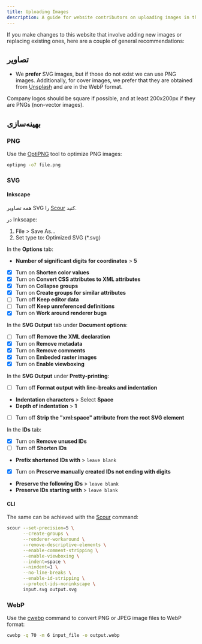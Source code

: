 ```yaml
---
title: Uploading Images
description: A guide for website contributors on uploading images in the proper format and location.
---
```


If you make changes to this website that involve adding new images or replacing existing ones, here are a couple of general recommendations:

## تصاویر

- We **prefer** SVG images, but if those do not exist we can use PNG images. Additionally, for cover images, we prefer that they are obtained from [Unsplash](https://unsplash.com) and are in the WebP format.

Company logos should be square if possible, and at least 200x200px if they are PNGs (non-vector images).

## بهینه‌سازی

### PNG

Use the [OptiPNG](https://sourceforge.net/projects/optipng) tool to optimize PNG images:

```bash
optipng -o7 file.png
```

### SVG

#### Inkscape

همه تصاویر SVG را [Scour](https://github.com/scour-project/scour) کنید.

در Inkscape:

1. File > Save As...
2. Set type to: Optimized SVG (*.svg)

In the **Options** tab:

- **Number of significant digits for coordinates** > **5**
- [x] Turn on **Shorten color values**
- [x] Turn on **Convert CSS attributes to XML attributes**
- [x] Turn on **Collapse groups**
- [x] Turn on **Create groups for similar attributes**
- [ ] Turn off **Keep editor data**
- [ ] Turn off **Keep unreferenced definitions**
- [x] Turn on **Work around renderer bugs**

In the **SVG Output** tab under **Document options**:

- [ ] Turn off **Remove the XML declaration**
- [x] Turn on **Remove metadata**
- [x] Turn on **Remove comments**
- [x] Turn on **Embeded raster images**
- [x] Turn on **Enable viewboxing**

In the **SVG Output** under **Pretty-printing**:

- [ ] Turn off **Format output with line-breaks and indentation**
- **Indentation characters** > Select **Space**
- **Depth of indentation** > **1**
- [ ] Turn off **Strip the "xml:space" attribute from the root SVG element**

In the **IDs** tab:

- [x] Turn on **Remove unused IDs**
- [ ] Turn off **Shorten IDs**
- **Prefix shortened IDs with** > `leave blank`
- [x] Turn on **Preserve manually created IDs not ending with digits**
- **Preserve the following IDs** > `leave blank`
- **Preserve IDs starting with** > `leave blank`

#### CLI

The same can be achieved with the [Scour](https://github.com/scour-project/scour) command:

```bash
scour --set-precision=5 \
      --create-groups \
      --renderer-workaround \
      --remove-descriptive-elements \
      --enable-comment-stripping \
      --enable-viewboxing \
      --indent=space \
      --nindent=1 \
      --no-line-breaks \
      --enable-id-stripping \
      --protect-ids-noninkscape \
      input.svg output.svg
```

### WebP

Use the [cwebp](https://developers.google.com/speed/webp/docs/using) command to convert PNG or JPEG image files to WebP format:

```bash
cwebp -q 70 -m 6 input_file -o output.webp
```
